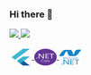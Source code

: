 ### Hi there 👋

<!--
**felipe1almeida/felipe1almeida** is a ✨ _special_ ✨ repository because its `README.md` (this file) appears on your GitHub profile.

Here are some ideas to get you started:

- 🔭 I’m currently working on ...
- 🌱 I’m currently learning ...
- 👯 I’m looking to collaborate on ...
- 🤔 I’m looking for help with ...
- 💬 Ask me about ...
- 📫 How to reach me: ...
- 😄 Pronouns: ...
- ⚡ Fun fact: ...
-->

<div>
  <a href='https://github.com/felipe1almeida'>
   <img height='180em'src='https://github-readme-stats.vercel.app/api?username=felipe1almeida&show_icons=true&count_private=true&show_icons=true&theme=tokyonight'/> 
   <img height='180em'src='https://github-readme-stats.vercel.app/api/top-langs/?username=felipe1almeida&langs_count=8&layout=compact'/>  
</div>

<div style='display: inline_block'><br>
<img align='center' height='30' width='40' src='https://github.com/devicons/devicon/blob/master/icons/flutter/flutter-original.svg'>
<img align='center' height='30' width='40' src='https://github.com/devicons/devicon/blob/master/icons/dotnetcore/dotnetcore-original.svg'>
<img align='center' height='30' width='40' src='https://github.com/devicons/devicon/blob/master/icons/dot-net/dot-net-plain-wordmark.svg'>

  </div>
